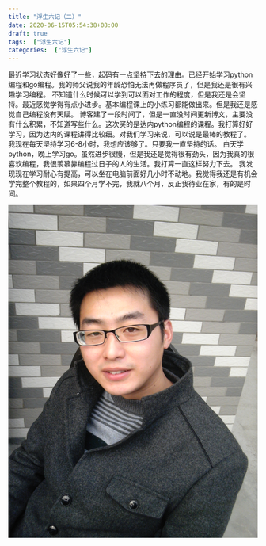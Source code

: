 ```yaml
---
title: "浮生六记（二）"
date: 2020-06-15T05:54:38+08:00
draft: true
tags:  ["浮生六记"]
categories:  ["浮生六记"]
---
```

最近学习状态好像好了一些，起码有一点坚持下去的理由。已经开始学习python编程和go编程。我的师父说我的年龄恐怕无法再做程序员了，但是我还是很有兴趣学习编程。
	不知道什么时候可以学到可以面对工作的程度，但是我还是会坚持。最近感觉学得有点小进步。基本编程课上的小练习都能做出来。但是我还是感觉自己编程没有天赋。
	博客建了一段时间了，但是一直没时间更新博文，主要没有什么积累，不知道写些什么。这次买的是达内python编程的课程。我打算好好学习，因为达内的课程讲得比较细。对我们学习来说，可以说是最棒的教程了。
	我现在每天坚持学习6-8小时，我想应该够了。只要我一直坚持的话。
白天学python，晚上学习go。虽然进步很慢，但是我还是觉得很有劲头，因为我真的很喜欢编程，我很羡慕靠编程过日子的人的生活。我打算一直这样努力下去。
	我发现现在学习耐心有提高，可以坐在电脑前面好几小时不动地。我觉得我还是有机会学完整个教程的，如果四个月学不完，我就八个月，反正我待业在家，有的是时间。
	
![jackness](/media/02浮生六记（二）/jackness.jpg)
